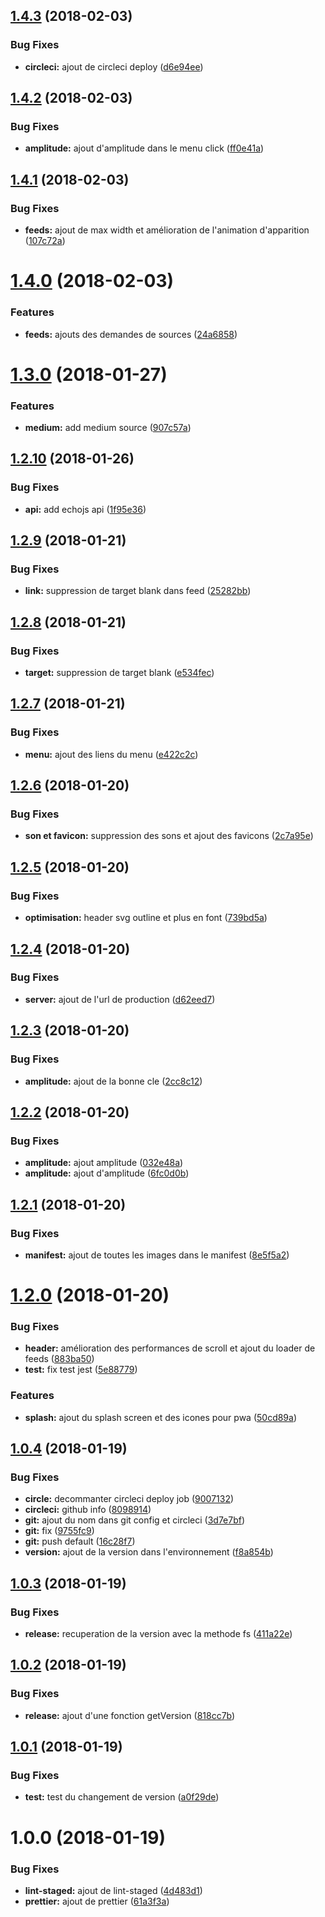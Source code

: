 <a name="1.4.3"></a>
## [1.4.3](https://github.com/jsjitsudotcom/www.jsjitsu.com/compare/v1.4.2...v1.4.3) (2018-02-03)


### Bug Fixes

* **circleci:** ajout de circleci deploy ([d6e94ee](https://github.com/jsjitsudotcom/www.jsjitsu.com/commit/d6e94ee))



<a name="1.4.2"></a>
## [1.4.2](https://bitbucket.org/MarquesDev/jsjitsu-interface/compare/v1.4.1...v1.4.2) (2018-02-03)


### Bug Fixes

* **amplitude:** ajout d'amplitude dans le menu click ([ff0e41a](https://bitbucket.org/MarquesDev/jsjitsu-interface/commits/ff0e41a))



<a name="1.4.1"></a>
## [1.4.1](https://bitbucket.org/MarquesDev/jsjitsu-interface/compare/v1.4.0...v1.4.1) (2018-02-03)


### Bug Fixes

* **feeds:** ajout de max width et amélioration de l'animation d'apparition ([107c72a](https://bitbucket.org/MarquesDev/jsjitsu-interface/commits/107c72a))



<a name="1.4.0"></a>
# [1.4.0](https://bitbucket.org/MarquesDev/jsjitsu-interface/compare/v1.3.0...v1.4.0) (2018-02-03)


### Features

* **feeds:** ajouts des demandes de sources ([24a6858](https://bitbucket.org/MarquesDev/jsjitsu-interface/commits/24a6858))



<a name="1.3.0"></a>
# [1.3.0](https://bitbucket.org/MarquesDev/jsjitsu-interface/compare/v1.2.10...v1.3.0) (2018-01-27)


### Features

* **medium:** add medium source ([907c57a](https://bitbucket.org/MarquesDev/jsjitsu-interface/commits/907c57a))



<a name="1.2.10"></a>
## [1.2.10](https://bitbucket.org/MarquesDev/jsjitsu-interface/compare/v1.2.9...v1.2.10) (2018-01-26)


### Bug Fixes

* **api:** add echojs api ([1f95e36](https://bitbucket.org/MarquesDev/jsjitsu-interface/commits/1f95e36))



<a name="1.2.9"></a>
## [1.2.9](https://bitbucket.org/MarquesDev/jsjitsu-interface/compare/v1.2.8...v1.2.9) (2018-01-21)


### Bug Fixes

* **link:** suppression de target blank dans feed ([25282bb](https://bitbucket.org/MarquesDev/jsjitsu-interface/commits/25282bb))



<a name="1.2.8"></a>
## [1.2.8](https://bitbucket.org/MarquesDev/jsjitsu-interface/compare/v1.2.7...v1.2.8) (2018-01-21)


### Bug Fixes

* **target:** suppression de target blank ([e534fec](https://bitbucket.org/MarquesDev/jsjitsu-interface/commits/e534fec))



<a name="1.2.7"></a>
## [1.2.7](https://bitbucket.org/MarquesDev/jsjitsu-interface/compare/v1.2.6...v1.2.7) (2018-01-21)


### Bug Fixes

* **menu:** ajout des liens du menu ([e422c2c](https://bitbucket.org/MarquesDev/jsjitsu-interface/commits/e422c2c))



<a name="1.2.6"></a>
## [1.2.6](https://bitbucket.org/MarquesDev/jsjitsu-interface/compare/v1.2.5...v1.2.6) (2018-01-20)


### Bug Fixes

* **son et favicon:** suppression des sons et ajout des favicons ([2c7a95e](https://bitbucket.org/MarquesDev/jsjitsu-interface/commits/2c7a95e))



<a name="1.2.5"></a>
## [1.2.5](https://bitbucket.org/MarquesDev/jsjitsu-interface/compare/v1.2.4...v1.2.5) (2018-01-20)


### Bug Fixes

* **optimisation:** header svg outline et plus en font ([739bd5a](https://bitbucket.org/MarquesDev/jsjitsu-interface/commits/739bd5a))



<a name="1.2.4"></a>
## [1.2.4](https://bitbucket.org/MarquesDev/jsjitsu-interface/compare/v1.2.3...v1.2.4) (2018-01-20)


### Bug Fixes

* **server:** ajout de l'url de production ([d62eed7](https://bitbucket.org/MarquesDev/jsjitsu-interface/commits/d62eed7))



<a name="1.2.3"></a>
## [1.2.3](https://bitbucket.org/MarquesDev/jsjitsu-interface/compare/v1.2.2...v1.2.3) (2018-01-20)


### Bug Fixes

* **amplitude:** ajout de la bonne cle ([2cc8c12](https://bitbucket.org/MarquesDev/jsjitsu-interface/commits/2cc8c12))



<a name="1.2.2"></a>
## [1.2.2](https://bitbucket.org/MarquesDev/jsjitsu-interface/compare/v1.2.1...v1.2.2) (2018-01-20)


### Bug Fixes

* **amplitude:** ajout amplitude ([032e48a](https://bitbucket.org/MarquesDev/jsjitsu-interface/commits/032e48a))
* **amplitude:** ajout d'amplitude ([6fc0d0b](https://bitbucket.org/MarquesDev/jsjitsu-interface/commits/6fc0d0b))



<a name="1.2.1"></a>
## [1.2.1](https://bitbucket.org/MarquesDev/jsjitsu-interface/compare/v1.2.0...v1.2.1) (2018-01-20)


### Bug Fixes

* **manifest:** ajout de toutes les images dans le manifest ([8e5f5a2](https://bitbucket.org/MarquesDev/jsjitsu-interface/commits/8e5f5a2))



<a name="1.2.0"></a>
# [1.2.0](https://bitbucket.org/MarquesDev/jsjitsu-interface/compare/v1.0.4...v1.2.0) (2018-01-20)


### Bug Fixes

* **header:** amélioration des performances de scroll et ajout du loader de feeds ([883ba50](https://bitbucket.org/MarquesDev/jsjitsu-interface/commits/883ba50))
* **test:** fix test jest ([5e88779](https://bitbucket.org/MarquesDev/jsjitsu-interface/commits/5e88779))


### Features

* **splash:** ajout du splash screen et des icones pour pwa ([50cd89a](https://bitbucket.org/MarquesDev/jsjitsu-interface/commits/50cd89a))



<a name="1.0.4"></a>
## [1.0.4](https://bitbucket.org/MarquesDev/jsjitsu-interface/compare/v1.0.3...v1.0.4) (2018-01-19)


### Bug Fixes

* **circle:** decommanter circleci deploy job ([9007132](https://bitbucket.org/MarquesDev/jsjitsu-interface/commits/9007132))
* **circleci:** github info ([8098914](https://bitbucket.org/MarquesDev/jsjitsu-interface/commits/8098914))
* **git:** ajout du nom dans git config et circleci ([3d7e7bf](https://bitbucket.org/MarquesDev/jsjitsu-interface/commits/3d7e7bf))
* **git:** fix ([9755fc9](https://bitbucket.org/MarquesDev/jsjitsu-interface/commits/9755fc9))
* **git:** push default ([16c28f7](https://bitbucket.org/MarquesDev/jsjitsu-interface/commits/16c28f7))
* **version:** ajout de la version dans l'environnement ([f8a854b](https://bitbucket.org/MarquesDev/jsjitsu-interface/commits/f8a854b))



<a name="1.0.3"></a>
## [1.0.3](https://bitbucket.org/MarquesDev/jsjitsu-interface/compare/v1.0.2...v1.0.3) (2018-01-19)


### Bug Fixes

* **release:** recuperation de la version avec la methode fs ([411a22e](https://bitbucket.org/MarquesDev/jsjitsu-interface/commits/411a22e))



<a name="1.0.2"></a>
## [1.0.2](https://bitbucket.org/MarquesDev/jsjitsu-interface/compare/v1.0.1...v1.0.2) (2018-01-19)


### Bug Fixes

* **release:** ajout d'une fonction getVersion ([818cc7b](https://bitbucket.org/MarquesDev/jsjitsu-interface/commits/818cc7b))



<a name="1.0.1"></a>
## [1.0.1](https://bitbucket.org/MarquesDev/jsjitsu-interface/compare/v1.0.0...v1.0.1) (2018-01-19)


### Bug Fixes

* **test:** test du changement de version ([a0f29de](https://bitbucket.org/MarquesDev/jsjitsu-interface/commits/a0f29de))



<a name="1.0.0"></a>
# 1.0.0 (2018-01-19)


### Bug Fixes

* **lint-staged:** ajout de lint-staged ([4d483d1](https://bitbucket.org/MarquesDev/jsjitsu-interface/commits/4d483d1))
* **prettier:** ajout de prettier ([61a3f3a](https://bitbucket.org/MarquesDev/jsjitsu-interface/commits/61a3f3a))



